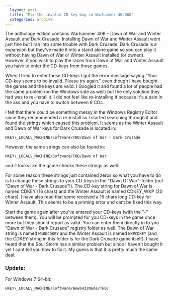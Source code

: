 ```yaml
---
  layout: post
  title: "Fix the invalid CD key bug in Warhammer 40.000"
  categories: archive
---
```


The anthology edition contains Warhammer 40K - Dawn of War and Winter Assault and Dark Crusade. Installing Dawn of War and Winter Assault went just fine but I ran into some trouble with Dark Crusade. Dark Crusade is a expansion but they've made it into a stand alone game so you can play it without having Dawn of War or Winter Assault installed (or owned). However, if you wish to play the races from Dawn of War and Winter Assault you have to enter the CD-keys from those games.

When I tried to enter these CD-keys I got the error message saying "Your CD-key seems to be invalid. Please try again." even though I have bought the games and the keys are valid. I Googled it and found a lot of people had the same problem (on the Windows side as well) but the only solution they had was to re-install it. I did not feel like re-installing it because it's a pain in the ass and you have to switch between 6 CDs.

I felt that there could be something messy in the Windows Registry Editor since they recommended a re-install so I started searching through it and found the strings which caused this problem. It seems as the Winter Assault and Dawn of War keys for Dark Crusade is located in:

```
HKEY\_LOCAL\_MACHINE/Software/THQ/Dawn of War - Dark Crusade
```

However, the same strings can also be found in:

```
HKEY\_LOCAL\_MACHINE/Software/THQ/Dawn of War
```

and it looks like the game checks these strings as well.

For some reason these strings just contained zeros so what you have to do is to change these strings to your CD-keys in the "Dawn Of War"-folder (not "Dawn of War - Dark Crusade"!). The CD-key string for Dawn of War is named CDKEY (16 chars) and the Winter Assault is named CDKEY_WXP (20 chars). I have also read that some received a 16 chars long CD-key for Winter Assault. This seems to be a printing error and cant be fixed this way.

Start the game again after you've entered your CD-keys (with the "-" between them). You will be prompted for you CD-keys in the game once more but they should report as valid. You can enter them directly in to you "Dawn of War - Dark Crusade" registry folder as well. The Dawn of War string is named `W40KCDKEY` and the Winter Assault is named `WXPCDKEY` (and the CDKEY-string in this folder is for the Dark Crusade game itself). I have heard that the Soul Storm has a similar problem but since I haven't bought it yet I cant tell you how to fix it. My guess is that it is pretty much the same deal.

### Update:

For Windows 7 64-bit: 

```
HKEY\_LOCAL\_MACHINE/Software/Wow6432Node/THQ/
```